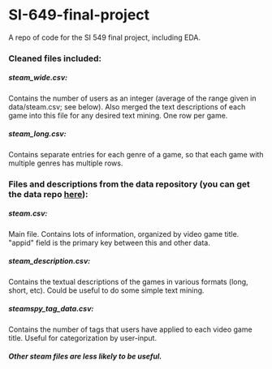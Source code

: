 # SI-649-final-project
A repo of code for the SI 549 final project, including EDA.

### Cleaned files included:

##### steam_wide.csv:
Contains the number of users as an integer (average of the range given in data/steam.csv; see below).
Also merged the text descriptions of each game into this file for any desired text mining. One row
per game.

##### steam_long.csv:
Contains separate entries for each genre of a game, so that each game with multiple genres
has multiple rows.

### Files and descriptions from the data repository (you can get the data repo [here](https://drive.google.com/drive/folders/1y7pH1qMRDwj-DrJkfSdeD9foiygzJj_y?usp=sharing)):

##### steam.csv:
  Main file. Contains lots of information, organized by video game title.
  "appid" field is the primary key between this and other data.

##### steam_description.csv:
  Contains the textual descriptions of the games in various formats (long, short, etc).
  Could be useful to do some simple text mining.

##### steamspy_tag_data.csv:
  Contains the number of tags that users have applied to each video game title. Useful for
  categorization by user-input.

##### Other steam files are less likely to be useful.
